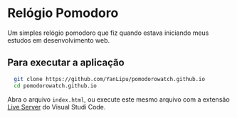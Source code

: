 
# Relógio Pomodoro

Um simples relógio pomodoro que fiz quando estava iniciando meus estudos 
em desenvolvimento web.

## Para executar a aplicação

```bash
  git clone https://github.com/YanLipu/pomodorowatch.github.io
  cd pomodorowatch.github.io
```
Abra o arquivo ```index.html```, ou execute este mesmo arquivo com
a extensão [Live Server](https://marketplace.visualstudio.com/items?itemName=ritwickdey.LiveServer) do Visual Studi Code.

    